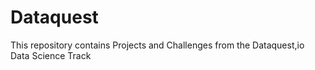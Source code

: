 # Dataquest
This repository contains Projects and Challenges from the Dataquest,io Data Science Track
